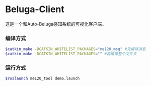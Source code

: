 # Beluga-Client

这是一个和Auto-Beluga感知系统的可视化客户端。

### 编译方式

```bash
$catkin_make -DCATKIN_WHITELIST_PACKAGES="me120_msg" #先编译消息
$catkin_make -DCATKIN_WHITELIST_PACKAGES="" #再编译整个文件夹
```

### 运行方式

```bash
$roslaunch me120_tool demo.launch
```

